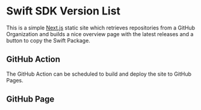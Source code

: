 # Swift SDK Version List

This is a simple [Next.js](https://nextjs.org) static site which retrieves
repositories from a GitHub Organization and builds a nice overview page with the
latest releases and a button to copy the Swift Package.

## GitHub Action

The GitHub Action can be scheduled to build and deploy the site to GitHub Pages.

## GitHub Page
